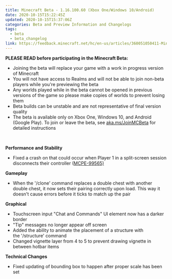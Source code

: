 ```yaml
---
title: Minecraft Beta - 1.16.100.60 (Xbox One/Windows 10/Android)
date: 2020-10-15T15:22:45Z
updated: 2020-10-15T15:37:06Z
categories: Beta and Preview Information and Changelogs
tags:
  - beta
  - beta_changelog
link: https://feedback.minecraft.net/hc/en-us/articles/360051050411-Minecraft-Beta-1-16-100-60-Xbox-One-Windows-10-Android-
---
```


**PLEASE READ before participating in the Minecraft Beta:**

-   Joining the beta will replace your game with a work in progress version of Minecraft
-   You will not have access to Realms and will not be able to join non-beta players while you\'re previewing the beta
-   Any worlds played while in the beta cannot be opened in previous versions of the game so please make copies of worlds to prevent losing them
-   Beta builds can be unstable and are not representative of final version quality
-   The beta is available only on Xbox One, Windows 10, and Android (Google Play). To join or leave the beta, see [aka.ms/JoinMCBeta](https://aka.ms/JoinMCBeta) for detailed instructions

 

**Performance and Stability** 

-   Fixed a crash on that could occur when Player 1 in a split-screen session disconnects their controller ([MCPE-99565)](https://bugs.mojang.com/browse/MCPE-99565)

**Gameplay** 

-   When the \'/clone\' command replaces a double chest with another double chest, it now sets their pairing correctly upon load. This way it doesn\'t cause errors before it ticks to match up the pair

**Graphical** 

-   Touchscreen input \"Chat and Commands\" UI element now has a darker border  
-   \"Tip\" messages no longer appear off screen  
-   Added the ability to animate the placement of a structure with the \'/structure\' command   
-   Changed vignette layer from 4 to 5 to prevent drawing vignette in between hotbar items

**Technical Changes** 

-   Fixed updating of bounding box to happen after proper scale has been set
